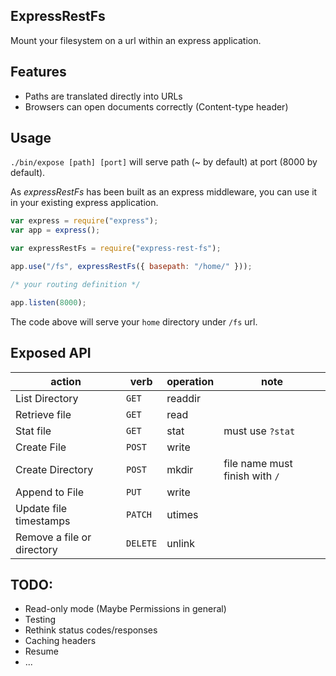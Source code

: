 ## ExpressRestFs

Mount your filesystem on a url within an express application.

## Features

- Paths are translated directly into URLs
- Browsers can open documents correctly (Content-type header)

## Usage

`./bin/expose [path] [port]` will serve path (~ by default) at port (8000 by default).

As _expressRestFs_ has been built as an express middleware, you can use it in your existing express application.

```javascript
var express = require("express");
var app = express();

var expressRestFs = require("express-rest-fs");

app.use("/fs", expressRestFs({ basepath: "/home/" }));

/* your routing definition */

app.listen(8000);
```

The code above will serve your `home` directory under `/fs` url.

## Exposed API

| action                     | verb     | operation | note                           |
| -------------------------- | -------- | --------- | ------------------------------ |
| List Directory             | `GET`    | readdir   |
| Retrieve file              | `GET`    | read      |
| Stat file                  | `GET`    | stat      | must use `?stat`               |
| Create File                | `POST`   | write     |
| Create Directory           | `POST`   | mkdir     | file name must finish with `/` |
| Append to File             | `PUT`    | write     |
| Update file timestamps     | `PATCH`  | utimes    |
| Remove a file or directory | `DELETE` | unlink    |

## TODO:

- Read-only mode (Maybe Permissions in general)
- Testing
- Rethink status codes/responses
- Caching headers
- Resume
- ...
